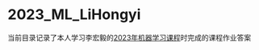 # 2023_ML_LiHongyi

当前目录记录了本人学习李宏毅的[2023年机器学习课程](https://speech.ee.ntu.edu.tw/~hylee/genai/2024-spring.php)时完成的课程作业答案